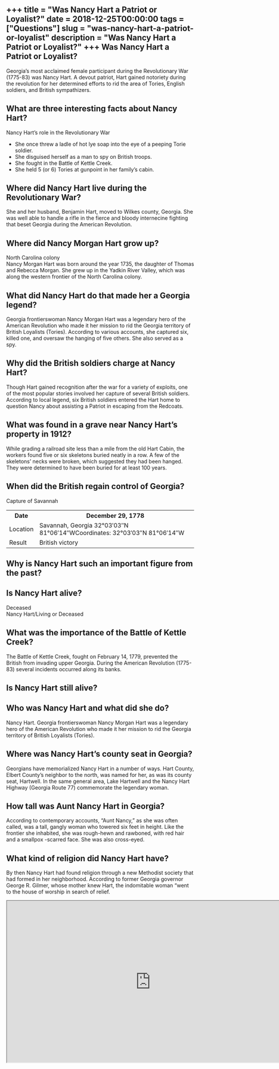 +++
title = "Was Nancy Hart a Patriot or Loyalist?"
date = 2018-12-25T00:00:00
tags = ["Questions"]
slug = "was-nancy-hart-a-patriot-or-loyalist"
description = "Was Nancy Hart a Patriot or Loyalist?"
+++
Was Nancy Hart a Patriot or Loyalist?
-------------------------------------

Georgia’s most acclaimed female participant during the Revolutionary War (1775-83) was Nancy Hart. A devout patriot, Hart gained notoriety during the revolution for her determined efforts to rid the area of Tories, English soldiers, and British sympathizers.

What are three interesting facts about Nancy Hart?
--------------------------------------------------

Nancy Hart’s role in the Revolutionary War

- She once threw a ladle of hot lye soap into the eye of a peeping Torie soldier.
- She disguised herself as a man to spy on British troops.
- She fought in the Battle of Kettle Creek.
- She held 5 (or 6) Tories at gunpoint in her family’s cabin.

Where did Nancy Hart live during the Revolutionary War?
-------------------------------------------------------

She and her husband, Benjamin Hart, moved to Wilkes county, Georgia. She was well able to handle a rifle in the fierce and bloody internecine fighting that beset Georgia during the American Revolution.

Where did Nancy Morgan Hart grow up?
------------------------------------

North Carolina colony  
Nancy Morgan Hart was born around the year 1735, the daughter of Thomas and Rebecca Morgan. She grew up in the Yadkin River Valley, which was along the western frontier of the North Carolina colony.

What did Nancy Hart do that made her a Georgia legend?
------------------------------------------------------

Georgia frontierswoman Nancy Morgan Hart was a legendary hero of the American Revolution who made it her mission to rid the Georgia territory of British Loyalists (Tories). According to various accounts, she captured six, killed one, and oversaw the hanging of five others. She also served as a spy.

Why did the British soldiers charge at Nancy Hart?
--------------------------------------------------

Though Hart gained recognition after the war for a variety of exploits, one of the most popular stories involved her capture of several British soldiers. According to local legend, six British soldiers entered the Hart home to question Nancy about assisting a Patriot in escaping from the Redcoats.

What was found in a grave near Nancy Hart’s property in 1912?
-------------------------------------------------------------

While grading a railroad site less than a mile from the old Hart Cabin, the workers found five or six skeletons buried neatly in a row. A few of the skeletons’ necks were broken, which suggested they had been hanged. They were determined to have been buried for at least 100 years.

When did the British regain control of Georgia?
-----------------------------------------------

Capture of Savannah

<table><tr><th>Date</th><th>December 29, 1778</th></tr><tr><td>Location</td><td>Savannah, Georgia 32°03′03″N 81°06′14″WCoordinates: 32°03′03″N 81°06′14″W</td></tr><tr><td>Result</td><td>British victory</td></tr></table>

Why is Nancy Hart such an important figure from the past?
---------------------------------------------------------

Is Nancy Hart alive?
--------------------

Deceased  
Nancy Hart/Living or Deceased

What was the importance of the Battle of Kettle Creek?
------------------------------------------------------

The Battle of Kettle Creek, fought on February 14, 1779, prevented the British from invading upper Georgia. During the American Revolution (1775-83) several incidents occurred along its banks.

Is Nancy Hart still alive?
--------------------------

Who was Nancy Hart and what did she do?
---------------------------------------

Nancy Hart. Georgia frontierswoman Nancy Morgan Hart was a legendary hero of the American Revolution who made it her mission to rid the Georgia territory of British Loyalists (Tories).

Where was Nancy Hart’s county seat in Georgia?
----------------------------------------------

Georgians have memorialized Nancy Hart in a number of ways. Hart County, Elbert County’s neighbor to the north, was named for her, as was its county seat, Hartwell. In the same general area, Lake Hartwell and the Nancy Hart Highway (Georgia Route 77) commemorate the legendary woman.

How tall was Aunt Nancy Hart in Georgia?
----------------------------------------

According to contemporary accounts, “Aunt Nancy,” as she was often called, was a tall, gangly woman who towered six feet in height. Like the frontier she inhabited, she was rough-hewn and rawboned, with red hair and a smallpox -scarred face. She was also cross-eyed.

What kind of religion did Nancy Hart have?
------------------------------------------

By then Nancy Hart had found religion through a new Methodist society that had formed in her neighborhood. According to former Georgia governor George R. Gilmer, whose mother knew Hart, the indomitable woman “went to the house of worship in search of relief.

<iframe allow="accelerometer; autoplay; clipboard-write; encrypted-media; gyroscope; picture-in-picture" allowfullscreen="" class="__youtube_prefs__  epyt-is-override  no-lazyload" data-no-lazy="1" data-origheight="433" data-origwidth="770" data-skipgform_ajax_framebjll="" height="433" id="_ytid_55300" loading="lazy" src="https://www.youtube.com/embed/eMQLXl88YYQ?enablejsapi=1&autoplay=0&cc_load_policy=0&cc_lang_pref=&iv_load_policy=1&loop=0&modestbranding=0&rel=1&fs=1&playsinline=0&autohide=2&theme=dark&color=red&controls=1&" title="YouTube player" width="770"></iframe>